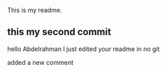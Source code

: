 This is my readme.


## this my second commit

hello Abdelrahman I just edited your readme in no git


added a new comment
